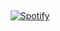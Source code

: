 &nbsp;<div align="center">
    [![Spotify](https://spotify-yakadev.vercel.app/api/spotify?background_color=0d1117&border_color=ffffff)](https://open.spotify.com/user/31rzh7lcqbcfeulf7l2bheedtg7i)
  
</div>

